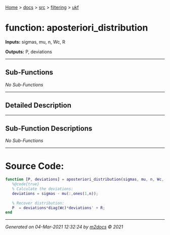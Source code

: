 [Home](../../../index.md) > [docs](../../../docs_index.md) > [src](../../src_index.md) > [filtering](../filtering_index.md) > [ukf](ukf_index.md)  


# function: aposteriori_distribution



**Inputs:** sigmas, mu, n, Wc, R

**Outputs:** P, deviations

 ***

## Sub-Functions

*No Sub-Functions*

 ***

## Detailed Description



 ***

## Sub-Function Descriptions

*No Sub-Functions*

 
 *** 

# Source Code:

 ```matlab 
 function [P, deviations] = aposteriori_distribution(sigmas, mu, n, Wc, R)
    %@code{true}
    % Calculate the deviations:
    deviations = sigmas - mu(:,ones(1,n));
    
    % Recover distribution:
    P  = deviations*diag(Wc)*deviations' + R; 
end 
``` 
 
***

*Generated on 04-Mar-2021 12:32:24 by [m2docs](https://github.com/crgnam-research/m2docs) © 2021*
